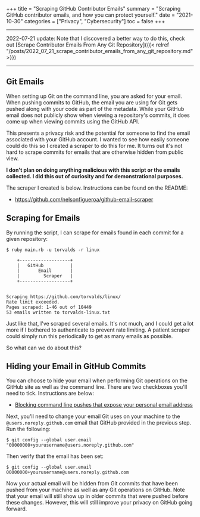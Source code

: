 +++
title = "Scraping GitHub Contributor Emails"
summary = "Scraping GitHub contributor emails, and how you can protect yourself."
date = "2021-10-30"
categories = ["Privacy", "Cybersecurity"]
toc = false
+++

---
2022-07-21 update: Note that I discovered a better way to do this, check out [Scrape Contributor Emails From Any Git Repository]({{< relref "/posts/2022_07_21_scrape_contributor_emails_from_any_git_repository.md" >}})

---

## Git Emails

When setting up Git on the command line, you are asked for your email. 
When pushing commits to GitHub, the email you are using for Git gets pushed along with your code as part of the metadata. 
While your GitHub email does not publicly show when viewing a repository's commits, it does come up when viewing commits using the GitHub API. 

This presents a privacy risk and the potential for someone to find the email associated with your GitHub account. 
I wanted to see how easily someone could do this so I created a scraper to do this for me. It turns out it's not hard to scrape commits for emails that are otherwise hidden from public view.

**I don't plan on doing anything malicious with this script or the emails collected. I did this out of curiosity and for demonstrational purposes.**

The scraper I created is below. Instructions can be found on the README:

- https://github.com/nelsonfigueroa/github-email-scraper

## Scraping for Emails

By running the script, I can scrape for emails found in each commit for a given repository:

```
$ ruby main.rb -u torvalds -r linux

	+-------------------+
	|   GitHub          |
	|       Email       |
	|         Scraper   |
	+-------------------+


Scraping https://github.com/torvalds/linux/
Rate limit exceeded.
Pages scraped: 1-46 out of 10449
53 emails written to torvalds-linux.txt
```

Just like that, I've scraped several emails. It's not much, and I could get a lot more if I bothered to authenticate to prevent rate limiting. 
A patient scraper could simply run this periodically to get as many emails as possible.

So what can we do about this?

## Hiding your Email in GitHub Commits

You can choose to hide your email when performing Git operations on the GitHub site as well as the command line. There are two checkboxes you'll need to tick. Instructions are below:

- [Blocking command line pushes that expose your personal email address](https://docs.github.com/en/account-and-profile/setting-up-and-managing-your-github-user-account/managing-email-preferences/blocking-command-line-pushes-that-expose-your-personal-email-address)

Next, you'll need to change your email Git uses on your machine to the `@users.noreply.github.com` email that GitHub provided in the previous step. Run the following:

```
$ git config --global user.email "00000000+yourusername@users.noreply.github.com"
```

Then verify that the email has been set:

```
$ git config --global user.email
00000000+yourusername@users.noreply.github.com
```

Now your actual email will be hidden from Git commits that have been pushed from your machine as well as any Git operations on GitHub. Note that your email will still show up in older commits that were pushed before these changes. 
However, this will still improve your privacy on GitHub going forward.